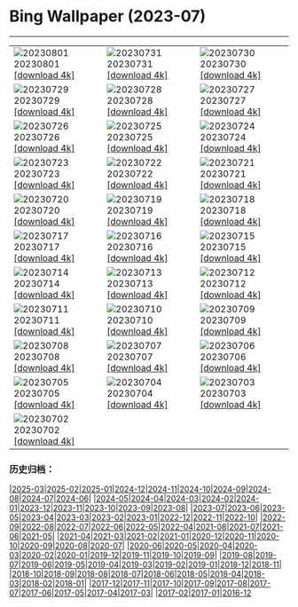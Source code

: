 # Bing Wallpaper (2023-07)
**************

<table><tr><td><img class="wallpaper" src="https://www.bing.com/th?id=OHR.DenaliClimber_EN-GB1414013985_1920x1080.jpg" alt="20230801"> 20230801 <a href="https://www.bing.com/th?id=OHR.DenaliClimber_EN-GB1414013985_UHD.jpg">[download 4k]</a></td><td><img class="wallpaper" src="https://www.bing.com/th?id=OHR.RockHouse_EN-GB7594374263_1920x1080.jpg" alt="20230731"> 20230731 <a href="https://www.bing.com/th?id=OHR.RockHouse_EN-GB7594374263_UHD.jpg">[download 4k]</a></td><td><img class="wallpaper" src="https://www.bing.com/th?id=OHR.PalouseHills_EN-GB6935137102_1920x1080.jpg" alt="20230730"> 20230730 <a href="https://www.bing.com/th?id=OHR.PalouseHills_EN-GB6935137102_UHD.jpg">[download 4k]</a></td></tr><tr><td><img class="wallpaper" src="https://www.bing.com/th?id=OHR.TigerIndia_EN-GB6492286404_1920x1080.jpg" alt="20230729"> 20230729 <a href="https://www.bing.com/th?id=OHR.TigerIndia_EN-GB6492286404_UHD.jpg">[download 4k]</a></td><td><img class="wallpaper" src="https://www.bing.com/th?id=OHR.SanBlasIslands_EN-GB5570555244_1920x1080.jpg" alt="20230728"> 20230728 <a href="https://www.bing.com/th?id=OHR.SanBlasIslands_EN-GB5570555244_UHD.jpg">[download 4k]</a></td><td><img class="wallpaper" src="https://www.bing.com/th?id=OHR.ParisLouvre_EN-GB6867376539_1920x1080.jpg" alt="20230727"> 20230727 <a href="https://www.bing.com/th?id=OHR.ParisLouvre_EN-GB6867376539_UHD.jpg">[download 4k]</a></td></tr><tr><td><img class="wallpaper" src="https://www.bing.com/th?id=OHR.OlympicPark_EN-GB3430975053_1920x1080.jpg" alt="20230726"> 20230726 <a href="https://www.bing.com/th?id=OHR.OlympicPark_EN-GB3430975053_UHD.jpg">[download 4k]</a></td><td><img class="wallpaper" src="https://www.bing.com/th?id=OHR.LasLagunas_EN-GB0705662215_1920x1080.jpg" alt="20230725"> 20230725 <a href="https://www.bing.com/th?id=OHR.LasLagunas_EN-GB0705662215_UHD.jpg">[download 4k]</a></td><td><img class="wallpaper" src="https://www.bing.com/th?id=OHR.ZebraCousins_EN-GB9257719327_1920x1080.jpg" alt="20230724"> 20230724 <a href="https://www.bing.com/th?id=OHR.ZebraCousins_EN-GB9257719327_UHD.jpg">[download 4k]</a></td></tr><tr><td><img class="wallpaper" src="https://www.bing.com/th?id=OHR.TeaEstate_EN-GB8869612351_1920x1080.jpg" alt="20230723"> 20230723 <a href="https://www.bing.com/th?id=OHR.TeaEstate_EN-GB8869612351_UHD.jpg">[download 4k]</a></td><td><img class="wallpaper" src="https://www.bing.com/th?id=OHR.HammockDay_EN-GB8668654444_1920x1080.jpg" alt="20230722"> 20230722 <a href="https://www.bing.com/th?id=OHR.HammockDay_EN-GB8668654444_UHD.jpg">[download 4k]</a></td><td><img class="wallpaper" src="https://www.bing.com/th?id=OHR.BridgeNorway_EN-GB8287345307_1920x1080.jpg" alt="20230721"> 20230721 <a href="https://www.bing.com/th?id=OHR.BridgeNorway_EN-GB8287345307_UHD.jpg">[download 4k]</a></td></tr><tr><td><img class="wallpaper" src="https://www.bing.com/th?id=OHR.MoonDayArtemis_EN-GB7995664444_1920x1080.jpg" alt="20230720"> 20230720 <a href="https://www.bing.com/th?id=OHR.MoonDayArtemis_EN-GB7995664444_UHD.jpg">[download 4k]</a></td><td><img class="wallpaper" src="https://www.bing.com/th?id=OHR.CrescentLake_EN-GB7735186895_1920x1080.jpg" alt="20230719"> 20230719 <a href="https://www.bing.com/th?id=OHR.CrescentLake_EN-GB7735186895_UHD.jpg">[download 4k]</a></td><td><img class="wallpaper" src="https://www.bing.com/th?id=OHR.BucerosBicornis_EN-GB7335908659_1920x1080.jpg" alt="20230718"> 20230718 <a href="https://www.bing.com/th?id=OHR.BucerosBicornis_EN-GB7335908659_UHD.jpg">[download 4k]</a></td></tr><tr><td><img class="wallpaper" src="https://www.bing.com/th?id=OHR.CavanCastle_EN-GB6074228510_1920x1080.jpg" alt="20230717"> 20230717 <a href="https://www.bing.com/th?id=OHR.CavanCastle_EN-GB6074228510_UHD.jpg">[download 4k]</a></td><td><img class="wallpaper" src="https://www.bing.com/th?id=OHR.BearHoleBrook_EN-GB5612823763_1920x1080.jpg" alt="20230716"> 20230716 <a href="https://www.bing.com/th?id=OHR.BearHoleBrook_EN-GB5612823763_UHD.jpg">[download 4k]</a></td><td><img class="wallpaper" src="https://www.bing.com/th?id=OHR.CastelmazzanoSunrise_EN-GB5103184672_1920x1080.jpg" alt="20230715"> 20230715 <a href="https://www.bing.com/th?id=OHR.CastelmazzanoSunrise_EN-GB5103184672_UHD.jpg">[download 4k]</a></td></tr><tr><td><img class="wallpaper" src="https://www.bing.com/th?id=OHR.BlacktipSharks_EN-GB3965002703_1920x1080.jpg" alt="20230714"> 20230714 <a href="https://www.bing.com/th?id=OHR.BlacktipSharks_EN-GB3965002703_UHD.jpg">[download 4k]</a></td><td><img class="wallpaper" src="https://www.bing.com/th?id=OHR.ZhangyeGeopark_EN-GB3558371059_1920x1080.jpg" alt="20230713"> 20230713 <a href="https://www.bing.com/th?id=OHR.ZhangyeGeopark_EN-GB3558371059_UHD.jpg">[download 4k]</a></td><td><img class="wallpaper" src="https://www.bing.com/th?id=OHR.NakupendaBeach_EN-GB3504823444_1920x1080.jpg" alt="20230712"> 20230712 <a href="https://www.bing.com/th?id=OHR.NakupendaBeach_EN-GB3504823444_UHD.jpg">[download 4k]</a></td></tr><tr><td><img class="wallpaper" src="https://www.bing.com/th?id=OHR.WorldPopDay_EN-GB3438147607_1920x1080.jpg" alt="20230711"> 20230711 <a href="https://www.bing.com/th?id=OHR.WorldPopDay_EN-GB3438147607_UHD.jpg">[download 4k]</a></td><td><img class="wallpaper" src="https://www.bing.com/th?id=OHR.SomersetLavender_EN-GB4406056307_1920x1080.jpg" alt="20230710"> 20230710 <a href="https://www.bing.com/th?id=OHR.SomersetLavender_EN-GB4406056307_UHD.jpg">[download 4k]</a></td><td><img class="wallpaper" src="https://www.bing.com/th?id=OHR.MoselleRiver_EN-GB3282583215_1920x1080.jpg" alt="20230709"> 20230709 <a href="https://www.bing.com/th?id=OHR.MoselleRiver_EN-GB3282583215_UHD.jpg">[download 4k]</a></td></tr><tr><td><img class="wallpaper" src="https://www.bing.com/th?id=OHR.CooperChapel_EN-GB3223333366_1920x1080.jpg" alt="20230708"> 20230708 <a href="https://www.bing.com/th?id=OHR.CooperChapel_EN-GB3223333366_UHD.jpg">[download 4k]</a></td><td><img class="wallpaper" src="https://www.bing.com/th?id=OHR.CocoaPods_EN-GB3162755860_1920x1080.jpg" alt="20230707"> 20230707 <a href="https://www.bing.com/th?id=OHR.CocoaPods_EN-GB3162755860_UHD.jpg">[download 4k]</a></td><td><img class="wallpaper" src="https://www.bing.com/th?id=OHR.KissingPenguins_EN-GB3095500691_1920x1080.jpg" alt="20230706"> 20230706 <a href="https://www.bing.com/th?id=OHR.KissingPenguins_EN-GB3095500691_UHD.jpg">[download 4k]</a></td></tr><tr><td><img class="wallpaper" src="https://www.bing.com/th?id=OHR.CorfuBeach_EN-GB3021537336_1920x1080.jpg" alt="20230705"> 20230705 <a href="https://www.bing.com/th?id=OHR.CorfuBeach_EN-GB3021537336_UHD.jpg">[download 4k]</a></td><td><img class="wallpaper" src="https://www.bing.com/th?id=OHR.GrasslandsNationalParkSaskachewan_EN-GB2961538655_1920x1080.jpg" alt="20230704"> 20230704 <a href="https://www.bing.com/th?id=OHR.GrasslandsNationalParkSaskachewan_EN-GB2961538655_UHD.jpg">[download 4k]</a></td><td><img class="wallpaper" src="https://www.bing.com/th?id=OHR.Wimbledon_EN-GB2899114060_1920x1080.jpg" alt="20230703"> 20230703 <a href="https://www.bing.com/th?id=OHR.Wimbledon_EN-GB2899114060_UHD.jpg">[download 4k]</a></td></tr><tr><td><img class="wallpaper" src="https://www.bing.com/th?id=OHR.HalfwayBoats_EN-GB2866827460_1920x1080.jpg" alt="20230702"> 20230702 <a href="https://www.bing.com/th?id=OHR.HalfwayBoats_EN-GB2866827460_UHD.jpg">[download 4k]</a></td><td></td><td></td></tr></table>

### 历史归档：

|[2025-03](/../2025-03/2025-03.md)|[2025-02](/../2025-02/2025-02.md)|[2025-01](/../2025-01/2025-01.md)|[2024-12](/../2024-12/2024-12.md)|[2024-11](/../2024-11/2024-11.md)|[2024-10](/../2024-10/2024-10.md)|[2024-09](/../2024-09/2024-09.md)|[2024-08](/../2024-08/2024-08.md)|[2024-07](/../2024-07/2024-07.md)|[2024-06](/../2024-06/2024-06.md)|
|[2024-05](/../2024-05/2024-05.md)|[2024-04](/../2024-04/2024-04.md)|[2024-03](/../2024-03/2024-03.md)|[2024-02](/../2024-02/2024-02.md)|[2024-01](/../2024-01/2024-01.md)|[2023-12](/../2023-12/2023-12.md)|[2023-11](/../2023-11/2023-11.md)|[2023-10](/../2023-10/2023-10.md)|[2023-09](/../2023-09/2023-09.md)|[2023-08](/../2023-08/2023-08.md)|
|[2023-07](/2023-07.md)|[2023-06](/../2023-06/2023-06.md)|[2023-05](/../2023-05/2023-05.md)|[2023-04](/../2023-04/2023-04.md)|[2023-03](/../2023-03/2023-03.md)|[2023-02](/../2023-02/2023-02.md)|[2023-01](/../2023-01/2023-01.md)|[2022-12](/../2022-12/2022-12.md)|[2022-11](/../2022-11/2022-11.md)|[2022-10](/../2022-10/2022-10.md)|
|[2022-09](/../2022-09/2022-09.md)|[2022-08](/../2022-08/2022-08.md)|[2022-07](/../2022-07/2022-07.md)|[2022-06](/../2022-06/2022-06.md)|[2022-05](/../2022-05/2022-05.md)|[2022-04](/../2022-04/2022-04.md)|[2021-08](/../2021-08/2021-08.md)|[2021-07](/../2021-07/2021-07.md)|[2021-06](/../2021-06/2021-06.md)|[2021-05](/../2021-05/2021-05.md)|
|[2021-04](/../2021-04/2021-04.md)|[2021-03](/../2021-03/2021-03.md)|[2021-02](/../2021-02/2021-02.md)|[2021-01](/../2021-01/2021-01.md)|[2020-12](/../2020-12/2020-12.md)|[2020-11](/../2020-11/2020-11.md)|[2020-10](/../2020-10/2020-10.md)|[2020-09](/../2020-09/2020-09.md)|[2020-08](/../2020-08/2020-08.md)|[2020-07](/../2020-07/2020-07.md)|
|[2020-06](/../2020-06/2020-06.md)|[2020-05](/../2020-05/2020-05.md)|[2020-04](/../2020-04/2020-04.md)|[2020-03](/../2020-03/2020-03.md)|[2020-02](/../2020-02/2020-02.md)|[2020-01](/../2020-01/2020-01.md)|[2019-12](/../2019-12/2019-12.md)|[2019-11](/../2019-11/2019-11.md)|[2019-10](/../2019-10/2019-10.md)|[2019-09](/../2019-09/2019-09.md)|
|[2019-08](/../2019-08/2019-08.md)|[2019-07](/../2019-07/2019-07.md)|[2019-06](/../2019-06/2019-06.md)|[2019-05](/../2019-05/2019-05.md)|[2019-04](/../2019-04/2019-04.md)|[2019-03](/../2019-03/2019-03.md)|[2019-02](/../2019-02/2019-02.md)|[2019-01](/../2019-01/2019-01.md)|[2018-12](/../2018-12/2018-12.md)|[2018-11](/../2018-11/2018-11.md)|
|[2018-10](/../2018-10/2018-10.md)|[2018-09](/../2018-09/2018-09.md)|[2018-08](/../2018-08/2018-08.md)|[2018-07](/../2018-07/2018-07.md)|[2018-06](/../2018-06/2018-06.md)|[2018-05](/../2018-05/2018-05.md)|[2018-04](/../2018-04/2018-04.md)|[2018-03](/../2018-03/2018-03.md)|[2018-02](/../2018-02/2018-02.md)|[2018-01](/../2018-01/2018-01.md)|
|[2017-12](/../2017-12/2017-12.md)|[2017-11](/../2017-11/2017-11.md)|[2017-10](/../2017-10/2017-10.md)|[2017-09](/../2017-09/2017-09.md)|[2017-08](/../2017-08/2017-08.md)|[2017-07](/../2017-07/2017-07.md)|[2017-06](/../2017-06/2017-06.md)|[2017-05](/../2017-05/2017-05.md)|[2017-04](/../2017-04/2017-04.md)|[2017-03](/../2017-03/2017-03.md)|
|[2017-02](/../2017-02/2017-02.md)|[2017-01](/../2017-01/2017-01.md)|[2016-12](/../2016-12/2016-12.md)